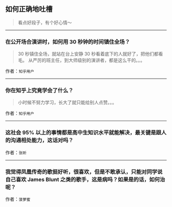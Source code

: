 ## 如何正确地吐槽

> 看点好段子，有个好心情～


 
---

### 在公开场合演讲时，如何用 30 秒钟的时间镇住全场？

> 30 秒镇住全场，就站在台上安静 30 秒看着底下的人就好了，把他们都看毛。
> 从严厉的班主任，到大师级别的演讲者，都是这么干的。。。


作者：`知乎用户`

---

### 你在知乎上究竟学会了什么？

> 小时候不努力学习，长大了就只能给别人点赞。。。


作者：`知乎用户`

---

### 这社会 95% 以上的事情都是高中生知识水平就能解决，最关键是跟人的沟通相处能力，这话对吗？

> 


作者：`张昕`

---

### 我觉得凤凰传奇的歌挺好听，很喜欢，但是不敢承认，只能对同学说自己喜欢 James Blunt 之类的歌手，这是病吗？如果是的话，如何治呢？

> 


作者：`菠萝蜜`
